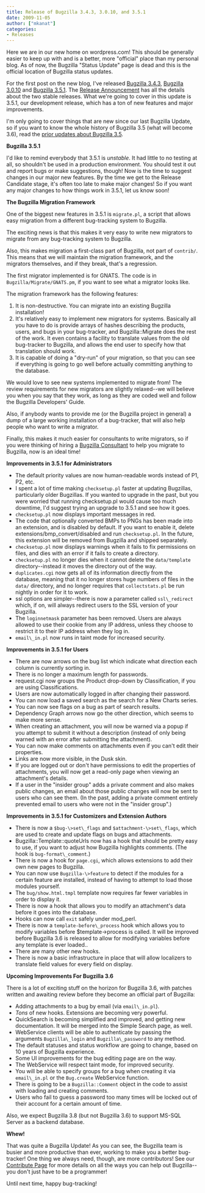 ```yaml
---
title: Release of Bugzilla 3.4.3, 3.0.10, and 3.5.1
date: 2009-11-05
author: ["mkanat"]
categories:
- Releases
---
```

Here we are in our new home on wordpress.com\! This should be generally
easier to keep up with and is a better, more "official" place than my
personal blog. As of now, the Bugzilla "Status Update" page is dead and
this is the official location of Bugzilla status updates.

For the first post on the new blog, I've released
[Bugzilla 3.4.3](http://www.bugzilla.org/releases/3.4.3/),
[Bugzilla 3.0.10](http://www.bugzilla.org/releases/3.0.10/) and
[Bugzilla 3.5.1](http://www.bugzilla.org/releases/3.6/). The [Release
Announcement](http://www.bugzilla.org/news/#release343) has all the
details about the two stable releases. What we're going to cover in this
update is 3.5.1, our development release, which has a ton of new
features and major improvements.

I'm only going to cover things that are new since our last Bugzilla
Update, so if you want to know the whole history of Bugzilla 3.5 (what
will become 3.6), read the [prior updates about Bugzilla
3.5](/tag/3.6/).

**Bugzilla 3.5.1**

I'd like to remind everybody that 3.5.1 is *unstable*. It had little to
no testing at all, so shouldn't be used in a production environment. You
should test it out and report bugs or make suggestions, though\! Now is
the time to suggest changes in our major new features. By the time we
get to the Release Candidate stage, it's often too late to make major
changes\! So if you want any major changes to how things work in 3.5.1,
let us know soon\!

**The Bugzilla Migration Framework**

One of the biggest new features in 3.5.1 is `migrate.pl`, a script that
allows easy migration from a different bug-tracking system to Bugzilla.

The exciting news is that this makes it very easy to write new migrators
to migrate from any bug-tracking system to Bugzilla.

Also, this makes migration a first-class part of Bugzilla, not part of
`contrib/`. This means that we will maintain the migration framework,
and the migrators themselves, and if they break, that's a regression.

The first migrator implemented is for GNATS. The code is in
`Bugzilla/Migrate/GNATS.pm`, if you want to see what a migrator looks
like.

The migration framework has the following features:

1.  It is non-destructive. You can migrate into an existing Bugzilla
    installation\!
2.  It's relatively easy to implement new migrators for systems.
    Basically all you have to do is provide arrays of hashes describing
    the products, users, and bugs in your bug-tracker, and
    Bugzilla::Migrate does the rest of the work. It even contains a
    facility to translate values from the old bug-tracker to Bugzilla,
    and allows the end user to specify how that translation should work.
3.  It is capable of doing a "dry-run" of your migration, so that you
    can see if everything is going to go well before actually committing
    anything to the database.

We would love to see new systems implemented to migrate from\! The
review requirements for new migrators are slightly relaxed--we will
believe you when you say that they work, as long as they are coded well
and follow the Bugzilla Developers' Guide.

Also, if anybody wants to provide me (or the Bugzilla project in
general) a dump of a large working installation of a bug-tracker, that
will also help people who want to write a migrator.

Finally, this makes it much easier for consultants to write migrators,
so if you were thinking of hiring a [Bugzilla
Consultant](http://www.bugzilla.org/support/consulting.html) to help you
migrate to Bugzilla, now is an ideal time\!

**Improvements in 3.5.1 for Administrators**

  - The default priority values are now human-readable words instead of
    P1, P2, etc.
  - I spent a lot of time making `checksetup.pl`
    faster at updating Bugzillas, particularly older Bugzillas. If you
    wanted to upgrade in the past, but you were worried that running
    checksetup.pl would cause too much downtime, I'd suggest trying an
    upgrade to 3.5.1 and see how it goes.
  - `checksetup.pl` now displays important
    messages in red.
  - The code that optionally converted BMPs to PNGs has been made into
    an extension, and is disabled by default. If you want to enable it,
    delete extensions/bmp\_convert/disabled and run
    `checksetup.pl`. In the future, this
    extension will be removed from Bugzilla and shipped separately.
  - `checksetup.pl` now displays warnings when it
    fails to fix permissions on files, and dies with an error if it
    fails to create a directory.
  - `checksetup.pl` no longer dies when it cannot
    delete the `data/template` directory--instead
    it moves the directory out of the way.
  - `duplicates.cgi` now gets all of its
    information directly from the database, meaning that it no longer
    stores huge numbers of files in the `data/`
    directory, and no longer requires that
    `collectstats.pl` be run nightly in order for
    it to work.
  - ssl options are simpler--there is now a parameter called
    `ssl\_redirect` which, if on, will always
    redirect users to the SSL version of your Bugzilla.
  - The `loginnetmask` parameter has been
    removed. Users are always allowed to use their cookie from any IP
    address, unless they choose to restrict it to their IP address when
    they log in.
  - `email\_in.pl` now runs in taint mode for
    increased security.

**Improvements in 3.5.1 for Users**

  - There are now arrows on the bug list which indicate what direction
    each column is currently sorting in.
  - There is no longer a maximum length for passwords.
  - request.cgi now groups the Product drop-down by Classification, if
    you are using Classifications.
  - Users are now automatically logged in after changing their password.
  - You can now load a saved search as the search for a New Charts
    series.
  - You can now see flags on a bug as part of search results.
  - Dependency Graph arrows now go the other direction, which seems to
    make more sense.
  - When creating an attachment, you will now be warned via a popup if
    you attempt to submit it without a description (instead of only
    being warned with an error after submitting the attachment).
  - You can now make comments on attachments even if you can't edit
    their properties.
  - Links are now more visible, in the Dusk skin.
  - If you are logged out or don't have permissions to edit the
    properties of attachments, you will now get a read-only page when
    viewing an attachment's details.
  - If a user in the "insider group" adds a private comment and also
    makes public changes, an email about those public changes will now
    be sent to users who can see them. (In the past, adding a private
    comment entirely prevented email to users who were not in the
    "insider group".)

**Improvements in 3.5.1 for Customizers and Extension Authors**

  - There is now a `$bug-\>set\_flags` and
    `$attachment-\>set\_flags`, which are used to
    create and update flags on bugs and attachments.
  - Bugzilla::Template::quoteUrls now has a hook that should be pretty
    easy to use, if you want to adjust how Bugzilla highlights comments.
    (The hook is `bug-format\_comment`.)
  - There is now a hook for `page.cgi`, which
    allows extensions to add their own new pages to Bugzilla.
  - You can now use `Bugzilla-\>feature` to
    detect if the modules for a certain feature are installed, instead
    of having to attempt to load those modules yourself.
  - The `bug/show.html.tmpl` template now
    requires far fewer variables in order to display it.
  - There is now a hook that allows you to modify an attachment's data
    before it goes into the database.
  - Hooks can now call `exit` safely under
    mod\_perl.
  - There is now a `template-before\_process`
    hook which allows you to modify variables before $template-\>process
    is called. It will be improved before Bugzilla 3.6 is released to
    allow for modifying variables before any template is ever loaded..
  - There are many other new hooks.
  - There is now a basic infrastructure in place that will allow
    localizers to translate field values for every field on display.

**Upcoming Improvements For Bugzilla 3.6**

There is a lot of exciting stuff on the horizon for Bugzilla 3.6, with
patches written and awaiting review before they become an official part
of Bugzilla:

  - Adding attachments to a bug by email (via
    `email\_in.pl`).
  - *Tons* of new hooks. Extensions are becoming very powerful.
  - QuickSearch is becoming simplified and improved, and getting new
    documentation. It will be merged into the Simple Search page, as
    well.
  - WebService clients will be able to authenticate by passing the
    arguments `Bugzilla\_login` and
    `Bugzilla\_password` to any method.
  - The default statuses and status workflow are going to change, based
    on 10 years of Bugzilla experience.
  - Some UI improvements for the bug editing page are on the way.
  - The WebService will respect taint mode, for improved security.
  - You will be able to specify groups for a bug when creating it via
    `email\_in.pl` or the
    `Bug.create` WebService function.
  - There is going to be a `Bugzilla::Comment`
    object in the code to assist with loading and creating comments.
  - Users who fail to guess a password too many times will be locked out
    of their account for a certain amount of time.

Also, we expect Bugzilla 3.8 (but not Bugzilla 3.6) to support MS-SQL
Server as a backend database.

**Whew\!**

That was quite a Bugzilla Update\! As you can see, the Bugzilla team is
busier and more productive than ever, working to make you a better
bug-tracker\! One thing we always need, though, are more contributors\!
See our [Contribute Page](http://www.bugzilla.org/contribute/) for more
details on all the ways you can help out Bugzilla--you don't just have
to be a programmer\!

Until next time, happy bug-tracking\!
